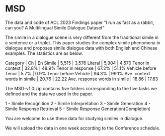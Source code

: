 # MSD
The data and code of ACL 2023 Findings paper "I run as fast as a rabbit, can you? A Multilingual Simile Dialogue Dataset"

The simile in a dialogue scene is very different from the traditional simile in a sentence or a triplet. This paper studies the complex simile phenomena in dialogue and proposes simile dialogue data with both English and Chinese examples. The statistics are as below.

Category                       |   Ch   |    En
Simile                         |  5,515 |  3,576
Literal                        |  5,904 |  4,570
Tenor in context               |  32.8% |  48.9%
Tenor in response              |  67.2% |  51.1%
Vehicle before Tenor           |  5.7%  |  0.9%
Tenor before Vehicle           |  94.3% |  99.1%
Ave. context words in simile   |  20.76 |  22.22
Ave. response words in simile  |  18.86 |  17.83

The MSD-v1.0.zip contains five folders corresponding to the five tasks we defined and the data we used in the paper.

1 - Simile Recognition
2 - Simile Interpretation
3 - Simile Generation
4 - Simile Response Retrieval
5 - Simile Response Generation(Completion)

You are welcome to use these data for studying similes in dialogue.

We will upload the data in one week according to the Conference schedule.
